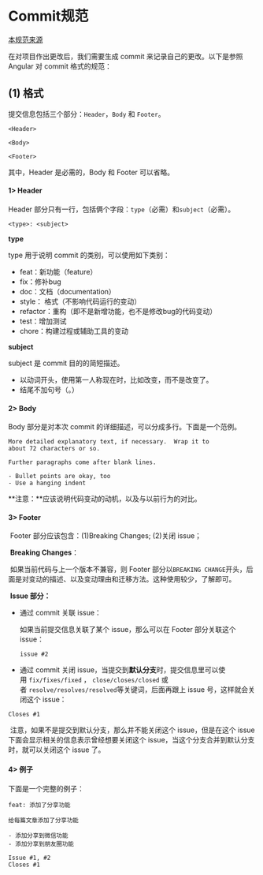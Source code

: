 # Commit规范

[本规范来源](https://github.com/Tencent/wepy/blob/2.0.x/CONTRIBUTING_COMMIT.md)

在对项目作出更改后，我们需要生成 commit 来记录自己的更改。以下是参照 Angular 对 commit 格式的规范：

## (1) 格式

提交信息包括三个部分：`Header`，`Body` 和 `Footer`。

```
<Header>

<Body>

<Footer>
```

其中，Header 是必需的，Body 和 Footer 可以省略。

#### 1> Header

Header 部分只有一行，包括俩个字段：`type`（必需）和`subject`（必需）。

```
<type>: <subject>
```

**type**

type 用于说明 commit 的类别，可以使用如下类别：

- feat：新功能（feature）
- fix：修补bug
- doc：文档（documentation）
- style： 格式（不影响代码运行的变动）
- refactor：重构（即不是新增功能，也不是修改bug的代码变动）
- test：增加测试
- chore：构建过程或辅助工具的变动

**subject**

subject 是 commit 目的的简短描述。

- 以动词开头，使用第一人称现在时，比如改变，而不是改变了。
- 结尾不加句号（。）

#### 2> Body

Body 部分是对本次 commit 的详细描述，可以分成多行。下面是一个范例。

```
More detailed explanatory text, if necessary.  Wrap it to 
about 72 characters or so. 

Further paragraphs come after blank lines.

- Bullet points are okay, too
- Use a hanging indent
```

**注意：**应该说明代码变动的动机，以及与以前行为的对比。

#### 3> Footer

​	Footer 部分应该包含：(1)Breaking Changes;  (2)关闭 issue；

​	**Breaking Changes**：

​	如果当前代码与上一个版本不兼容，则 Footer 部分以`BREAKING CHANGE`开头，后面是对变动的描述、以及变动理由和迁移方法。这种使用较少，了解即可。

​	**Issue 部分：**

- 通过 commit 关联 issue：

  如果当前提交信息关联了某个 issue，那么可以在 Footer 部分关联这个 issue：

  ```
  issue #2
  ```

- 通过 commit 关闭 issue，当提交到**默认分支**时，提交信息里可以使用 `fix/fixes/fixed` ， `close/closes/closed` 或者 `resolve/resolves/resolved`等关键词，后面再跟上 issue 号，这样就会关闭这个 issue：

```
Closes #1
```

​	注意，如果不是提交到默认分支，那么并不能关闭这个 issue，但是在这个 issue 下面会显示相关的信息表示曾经想要关闭这个 issue，当这个分支合并到默认分支时，就可以关闭这个 issue 了。

#### 4> 例子

下面是一个完整的例子：

```
feat: 添加了分享功能

给每篇文章添加了分享功能

- 添加分享到微信功能
- 添加分享到朋友圈功能

Issue #1, #2
Closes #1
```

